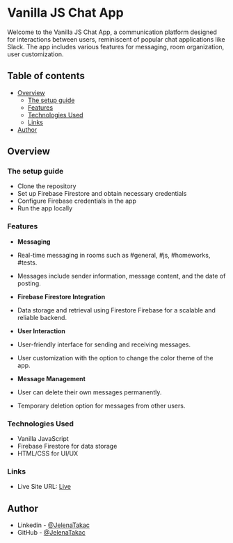 # Vanilla JS Chat App

Welcome to the Vanilla JS Chat App, a communication platform designed for interactions between users, reminiscent of popular chat applications like Slack. The app includes various features for messaging, room organization, user customization.

## Table of contents

- [Overview](#overview)
  - [The setup guide](#the-setup-guide)
  - [Features](#features)
  - [Technologies Used](#technologies-used)
  - [Links](#links)
- [Author](#author)

## Overview

### The setup guide

- Clone the repository
- Set up Firebase Firestore and obtain necessary credentials
- Configure Firebase credentials in the app
- Run the app locally

### Features

- **Messaging**

- Real-time messaging in rooms such as #general, #js, #homeworks, #tests.
- Messages include sender information, message content, and the date of posting.

- **Firebase Firestore Integration**

- Data storage and retrieval using Firestore Firebase for a scalable and reliable backend.

- **User Interaction**

- User-friendly interface for sending and receiving messages.
- User customization with the option to change the color theme of the app.

- **Message Management**

- User can delete their own messages permanently.
- Temporary deletion option for messages from other users.

### Technologies Used

- Vanilla JavaScript
- Firebase Firestore for data storage
- HTML/CSS for UI/UX

### Links

- Live Site URL: [Live](https://chat-app-vanila-js.netlify.app/)

## Author

- Linkedin - [@JelenaTakac](https://www.linkedin.com/in/jelena-taka%C4%8D-b94446220/)
- GitHub - [@JelenaTakac](https://github.com/JelenaTakac)
